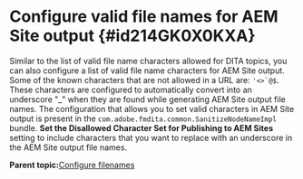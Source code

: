 # Configure valid file names for AEM Site output {#id214GK0X0KXA}

Similar to the list of valid file name characters allowed for DITA topics, you can also configure a list of valid file name characters for AEM Site output. Some of the known characters that are not allowed in a URL are: ```'<>`@$```. These characters are configured to automatically convert into an underscore "_" when they are found while generating AEM Site output file names. The configuration that allows you to set valid characters in AEM Site output is present in the `com.adobe.fmdita.common.SanitizeNodeNameImpl` bundle. **Set the Disallowed Character Set for Publishing to AEM Sites** setting to include characters that you want to replace with an underscore in the AEM Site output file names.

**Parent topic:**[Configure filenames](conf-file-names.md)


